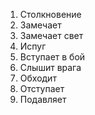 1. Столкновение
2. Замечает
3. Замечает свет
4. Испуг
5. Вступает в бой
6. Слышит врага
7. Обходит
8. Отступает
9. Подавляет